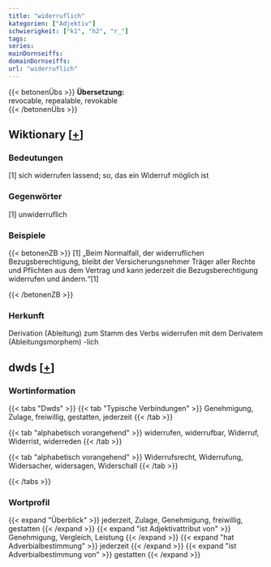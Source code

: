 ```yaml
---
title: "widerruflich"
kategorien: ["Adjektiv"]
schwierigkeit: ["k1", "h2", "r_"]
tags:
series:
mainDornseiffs:
domainDornseiffs:
url: "widerruflich"
---
```


{{< betonenÜbs >}}
**Übersetzung:**  
revocable, repealable, revokable  
{{< /betonenÜbs >}}

## Wiktionary [[+](https://de.wiktionary.org/wiki/widerruflich)]

### Bedeutungen
[1] sich widerrufen lassend; so, das ein Widerruf möglich ist  

### Gegenwörter
[1] unwiderruflich  

### Beispiele
{{< betonenZB >}}
[1] „Beim Normalfall, der widerruflichen Bezugsberechtigung, bleibt der Versicherungsnehmer Träger aller Rechte und Pflichten aus dem Vertrag und kann jederzeit die Bezugsberechtigung widerrufen und ändern.“[1]  

{{< /betonenZB >}}
### Herkunft
Derivation (Ableitung) zum Stamm des Verbs widerrufen mit dem Derivatem (Ableitungsmorphem) -lich  



## dwds [[+](https://www.dwds.de/wb/widerruflich)]

### Wortinformation
{{< tabs "Dwds" >}}
{{< tab "Typische Verbindungen" >}}
Genehmigung, Zulage, freiwillig, gestatten, jederzeit
{{< /tab >}}

{{< tab "alphabetisch vorangehend" >}}
widerrufen, widerrufbar, Widerruf, Widerrist, widerreden
{{< /tab >}}

{{< tab "alphabetisch vorangehend" >}}
Widerrufsrecht, Widerrufung, Widersacher, widersagen, Widerschall
{{< /tab >}}

{{< /tabs >}}

### Wortprofil
{{< expand "Überblick" >}} jederzeit, Zulage, Genehmigung, freiwillig, gestatten {{< /expand >}}
{{< expand "ist Adjektivattribut von" >}} Genehmigung, Vergleich, Leistung {{< /expand >}}
{{< expand "hat Adverbialbestimmung" >}} jederzeit {{< /expand >}}
{{< expand "ist Adverbialbestimmung von" >}} gestatten {{< /expand >}}

